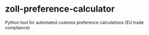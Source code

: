 # zoll-preference-calculator
Python tool for automated customs preference calculations (EU trade compliance)
